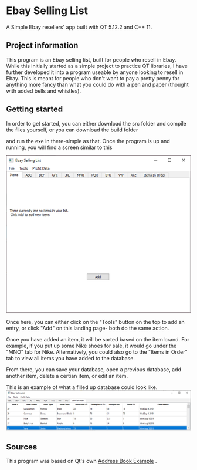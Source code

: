 # Ebay Selling List 
A Simple Ebay resellers' app built with QT 5.12.2 and C++ 11.

## Project information
This program is an Ebay selling list, built for people who resell in Ebay. While this initially
started as a simple project to practice QT libraries, I have further developed it into a program useable
by anyone looking to resell in Ebay. This is meant for people who don't want to pay a pretty penny for anything more fancy than what
you could do with a pen and paper (thought with added bells and whistles).

## Getting started
In order to get started, you can either download the src folder and compile the files yourself, or you can download the build folder

and run the exe in there-simple as that. Once the program is up and running, you will find a screen similar to this 

![](image_src/landing_page.PNG)

Once here, you can either click on the "Tools" button on the top to add an entry, or click "Add" on this landing page- both do the same action.

Once you have added an item, it will be sorted based on the item brand. For example, if you put up some Nike shoes for sale, it would go under 
the "MNO" tab for Nike. Alternatively, you could also go to the "Items in Order" tab to view all items you have added to the database.

From there, you can save your database, open a previous database, add another item, delete a certian item, or edit an item.

This is an example of what a filled up database could look like.
![](image_src/filled_example.PNG)

## Sources
This program was based on Qt's own [Address Book Example](https://doc.qt.io/qt-5/qtwidgets-itemviews-addressbook-example.html) .



